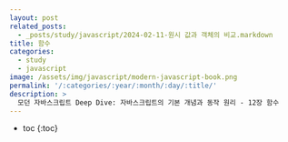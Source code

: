 ```yaml
---
layout: post
related_posts:
  - _posts/study/javascript/2024-02-11-원시 값과 객체의 비교.markdown
title: 함수
categories:
  - study
  - javascript
image: /assets/img/javascript/modern-javascript-book.png
permalink: '/:categories/:year/:month/:day/:title/'
description: >
  모던 자바스크립트 Deep Dive: 자바스크립트의 기본 개념과 동작 원리 - 12장 함수
---
```


* toc
{:toc}

